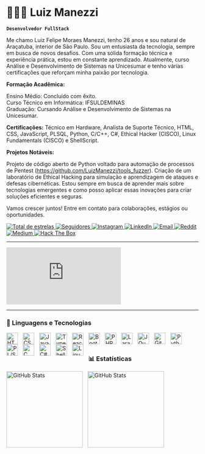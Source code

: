# 👨🏻‍💻 Luiz Manezzi

**`Desenvolvedor FullStack`**

Me chamo Luiz Felipe Moraes Manezzi, tenho 26 anos e sou natural de Araçatuba, interior de São Paulo. Sou um entusiasta da tecnologia, sempre em busca de novos desafios. Com uma sólida formação técnica e experiência prática, estou em constante aprendizado. Atualmente, curso Análise e Desenvolvimento de Sistemas na Unicesumar e tenho várias certificações que reforçam minha paixão por tecnologia.

<b>Formação Acadêmica:</b>

Ensino Médio: Concluído com êxito.<br>
Curso Técnico em Informática: IFSULDEMINAS<br>
Graduação: Cursando Análise e Desenvolvimento de Sistemas na Unicesumar.<br>

<b>Certificações:</b>
Técnico em Hardware,
Analista de Suporte Técnico,
HTML, CSS, JavaScript,
PLSQL, Python, C/C++, C#,
Ethical Hacker (CISCO),
Linux Fundamentals (CISCO) e
ShellScript.

<b>Projetos Notáveis:</b><br>

Projeto de código aberto de Python voltado para automação de processos de Pentest (https://github.com/LuizManezzi/tools_fuzzer).
Criação de um laboratório de Ethical Hacking para simulação e aprendizagem de ataques e defesas cibernéticas.
Estou sempre em busca de aprender mais sobre tecnologias emergentes e como posso aplicar essas inovações para criar soluções eficientes e seguras.

Vamos crescer juntos!
Entre em contato para colaborações, estágios ou oportunidades.

<p align="left"> 
    <a href="https://github.com/LuizManezzi?tab=repositories&sort=stargazers">
        <img 
            alt="Total de estrelas" 
            title="Total de estrelas GitHub" 
            src="https://custom-icon-badges.demolab.com/github/stars/LuizManezzi?color=55960c&style=for-the-badge&labelColor=488207&logo=star&label=estrelas"
        />
    </a>
    <a href="https://github.com/LuizManezzi?tab=followers">
        <img 
            alt="Seguidores" 
            title="Me siga no GitHub" 
            src="https://custom-icon-badges.demolab.com/github/followers/LuizManezzi?color=236ad3&labelColor=1155ba&style=for-the-badge&logo=github&label=Seguidores&logoColor=white"
        />
    </a>
    <a href="https://www.instagram.com/luiz.moraesm" target="_blank">
    <img 
        alt="Instagram" 
        title="Me siga no Instagram"
        src="https://img.shields.io/badge/Instagram-%23E4405F?style=for-the-badge&logo=instagram&logoColor=white" 
    />
    </a>
    <a href="https://www.linkedin.com/in/luiz-felipe-moraes-manezzi-437869161/" target="_blank">
    <img 
        alt="LinkedIn" 
        title="Me siga no LinkedIn" 
        src="https://img.shields.io/badge/LinkedIn-%230077B5?style=for-the-badge&logo=linkedin&logoColor=white" 
    />
    </a>
    <a href="mailto:felipe_moraess@hotmail.com">
    <img 
        alt="Email" 
        title="Entre em contato por e-mail"
        src="https://img.shields.io/badge/Email-%23D14836?style=for-the-badge&logo=gmail&logoColor=white" 
    />
    </a>
    <a href="https://www.reddit.com/user/SeuUsuario" target="_blank">
    <img 
        alt="Reddit" 
        title="Me siga no Reddit"
        src="https://img.shields.io/badge/Reddit-%23FF4500?style=for-the-badge&logo=reddit&logoColor=white" 
    />
    </a>
    <a href="https://medium.com/@felipe_moraess" target="_blank">
    <img 
        alt="Medium" 
        title="Me siga no Medium"
        src="https://img.shields.io/badge/Medium-%23000000?style=for-the-badge&logo=medium&logoColor=white" 
    />
    </a>
    <a href="https://app.hackthebox.com/profile/HTB-E4D8A3618B" target="_blank">
    <img 
        alt="Hack The Box" 
        title="Me siga no Hack The Box"
        src="https://img.shields.io/badge/Hack_The_Box-%23000000?style=for-the-badge&logo=hackthebox&logoColor=white" 
    />
    </a>


</p>

---

<iframe src="https://tryhackme.com/api/v2/badges/public-profile?userPublicId=3380809" style='border:none;'></iframe>

---

### 🤖 Linguagens e Tecnologias

<img 
    align="left" 
    alt="HTML"
    title="HTML" 
    width="30px" 
    style="padding-right: 10px;" 
    src="https://cdn.jsdelivr.net/gh/devicons/devicon@latest/icons/html5/html5-original.svg" 
/>
<img 
    align="left" 
    alt="CSS" 
    title="CSS"
    width="30px" 
    style="padding-right: 10px;" 
    src="https://cdn.jsdelivr.net/gh/devicons/devicon@latest/icons/css3/css3-original.svg" 
/>
<img 
    align="left" 
    alt="JavaScript" 
    title="JavaScript"
    width="30px" 
    style="padding-right: 10px;" 
    src="https://cdn.jsdelivr.net/gh/devicons/devicon@latest/icons/javascript/javascript-original.svg" 
/>
<img 
    align="left" 
    alt="TypeScript"
    title="TypeScript" 
    width="30px" 
    style="padding-right: 10px;" 
    src="https://cdn.jsdelivr.net/gh/devicons/devicon@latest/icons/typescript/typescript-original.svg" 
/>
<img 
    align="left" 
    alt="React"
    title="React" 
    width="30px" 
    style="padding-right: 10px;" 
    src="https://cdn.jsdelivr.net/gh/devicons/devicon@latest/icons/react/react-original.svg" 
/>
<img 
    align="left" 
    alt="Bootstrap"
    title="Bootstrap" 
    width="30px" 
    style="padding-right: 10px;" 
    src="https://cdn.jsdelivr.net/gh/devicons/devicon@latest/icons/bootstrap/bootstrap-original.svg" 
/>
<img 
    align="left" 
    alt="PHP" 
    title="PHP"
    width="30px" 
    style="padding-right: 10px;" 
    src="https://cdn.jsdelivr.net/gh/devicons/devicon@latest/icons/php/php-original.svg" 
/>
<img 
    align="left" 
    alt="Laravel" 
    title="Laravel"
    width="30px" 
    style="padding-right: 10px;" 
    src="https://cdn.jsdelivr.net/gh/devicons/devicon@latest/icons/laravel/laravel-original.svg" 
/>
<img 
    align="left" 
    alt="JQuery" 
    title="JQuery"
    width="30px" 
    style="padding-right: 10px;" 
    src="https://cdn.jsdelivr.net/gh/devicons/devicon@latest/icons/jquery/jquery-original.svg" 
/>
<img 
    align="left" 
    alt="Git" 
    title="Git"
    width="30px" 
    style="padding-right: 10px;" 
    src="https://cdn.jsdelivr.net/gh/devicons/devicon@latest/icons/git/git-original.svg" 
/>
<img 
    align="left" 
    alt="Python" 
    title="Python"
    width="30px" 
    style="padding-right: 10px;" 
    src="https://cdn.jsdelivr.net/gh/devicons/devicon@latest/icons/python/python-original.svg" 
/>
<img 
    align="left" 
    alt="PL/SQL" 
    title="PL/SQL"
    width="30px" 
    style="padding-right: 10px;" 
    src="https://cdn.jsdelivr.net/gh/devicons/devicon@latest/icons/oracle/oracle-original.svg" 
/>
<img 
    align="left" 
    alt="C" 
    title="C"
    width="30px" 
    style="padding-right: 10px;" 
    src="https://cdn.jsdelivr.net/gh/devicons/devicon@latest/icons/c/c-original.svg" 
/>
<img 
    align="left" 
    alt="C#" 
    title="C#"
    width="30px" 
    style="padding-right: 10px;" 
    src="https://cdn.jsdelivr.net/gh/devicons/devicon@latest/icons/csharp/csharp-original.svg" 
/>
<img 
    align="left" 
    alt="Shell Script" 
    title="Shell Script"
    width="30px" 
    style="padding-right: 10px;" 
    src="https://cdn.jsdelivr.net/gh/devicons/devicon@latest/icons/bash/bash-original.svg" 
/>
<img 
    align="left" 
    alt="Linux" 
    title="Linux"
    width="30px" 
    style="padding-right: 10px;" 
    src="https://cdn.jsdelivr.net/gh/devicons/devicon@latest/icons/linux/linux-original.svg" 
/>



<br/>
<br/>

### 📊 Estatísticas

<p>
  <img 
    align="left" 
    alt="GitHub Stats" 
    height="200" 
    style="padding-right: 10px;" 
    src="https://github-readme-stats.vercel.app/api?username=LuizManezzi&show_icons=true&theme=tokyonight&include_all_commits=true&locale=pt-br" 
  />

<img 
      align="left" 
      alt="GitHub Stats" 
      height="200" 
      src="https://github-readme-stats.vercel.app/api/top-langs/?username=LuizManezzi&theme=tokyonight&layout=compact&custom_title=Tecnologias&langs_count=9" 
  />

</p>
